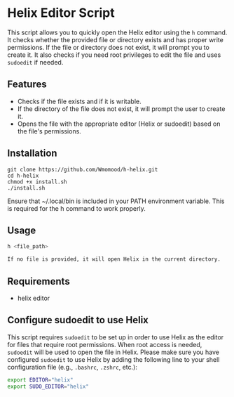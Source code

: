 # Helix Editor Script
This script allows you to quickly open the Helix editor using the `h` command. It checks whether the provided file or directory exists and has proper write permissions. If the file or directory does not exist, it will prompt you to create it. It also checks if you need root privileges to edit the file and uses `sudoedit` if needed.

## Features
- Checks if the file exists and if it is writable.
- If the directory of the file does not exist, it will prompt the user to create it.
- Opens the file with the appropriate editor (Helix or sudoedit) based on the file's permissions.

## Installation

```
git clone https://github.com/Wmomood/h-helix.git
cd h-helix
chmod +x install.sh
./install.sh
```
Ensure that ~/.local/bin is included in your PATH environment variable. This is required for the h command to work properly.

## Usage

```bash
h <file_path>

If no file is provided, it will open Helix in the current directory.
```

## Requirements

  - helix editor

## Configure sudoedit to use Helix

This script requires `sudoedit` to be set up in order to use Helix as the editor for files that require root permissions. When root access is needed, `sudoedit` will be used to open the file in Helix. Please make sure you have configured `sudoedit` to use Helix by adding the following line to your shell configuration file (e.g., `.bashrc`, `.zshrc`, etc.):

```bash
export EDITOR="helix"
export SUDO_EDITOR="helix"
```
